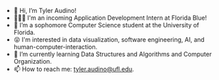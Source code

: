 - 👋 Hi, I’m Tyler Audino!
- 👨🏻‍💻 I'm an incoming Application Development Intern at Florida Blue!
- 👀 I’m a sophomore Computer Science student at the University of Florida.
- 😝 I'm interested in data visualization, software engineering, AI, and human-computer-interaction.
- 🌱 I’m currently learning Data Structures and Algorithms and Computer Organization.
- 📫 How to reach me: tyler.audino@ufl.edu.

<!---
tyleraudino/tyleraudino is a ✨ special ✨ repository because its `README.md` (this file) appears on your GitHub profile.
You can click the Preview link to take a look at your changes.
--->

